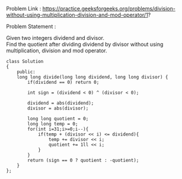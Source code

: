 Problem Link : https://practice.geeksforgeeks.org/problems/division-without-using-multiplication-division-and-mod-operator/1?

Problem Statement : 

Given two integers dividend and divisor.<br> Find the quotient after dividing dividend by divisor without using multiplication, division and mod operator.


```
class Solution
{
    public:
    long long divide(long long dividend, long long divisor) {
        if(dividend == 0) return 0;
        
        int sign = (dividend < 0) ^ (divisor < 0);
        
        dividend = abs(dividend);
        divisor = abs(divisor);
        
        long long quotient = 0;
        long long temp = 0;
        for(int i=31;i>=0;i--){
            if(temp + (divisor << i) <= dividend){
                temp += divisor << i;
                quotient += 1ll << i;
            }
        }
        return (sign == 0 ? quotient : -quotient);
    }
};
```